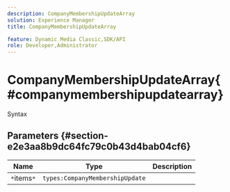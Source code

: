 ```yaml
---
description: CompanyMembershipUpdateArray
solution: Experience Manager
title: CompanyMembershipUpdateArray

feature: Dynamic Media Classic,SDK/API
role: Developer,Administrator
---
```


# CompanyMembershipUpdateArray{#companymembershipupdatearray}

 Syntax 

## Parameters {#section-e2e3aa8b9dc64fc79c0b43d4bab04cf6}

|  Name  | Type  | Description  |
|---|---|---|
|  `*`items`*`  | `types:CompanyMembershipUpdate`  | |

